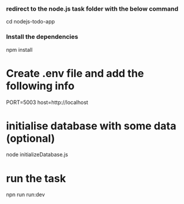### redirect to the node.js task folder with the below command

cd nodejs-todo-app

### Install the dependencies

npm install

# Create .env file and add the following info

PORT=5003
host=http://localhost

# initialise database with some data (optional)

node initializeDatabase.js

# run the task

npn run run:dev
